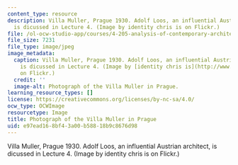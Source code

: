 ```yaml
---
content_type: resource
description: Villa Muller, Prague 1930. Adolf Loos, an influential Austrian architect,
  is dicussed in Lecture 4. (Image by identity chris is on Flickr.)
file: /ol-ocw-studio-app/courses/4-205-analysis-of-contemporary-architecture-fall-2009/e97ead168bf43a00b58818b9c8676d98_4-205f09-th.jpg
file_size: 7231
file_type: image/jpeg
image_metadata:
  caption: Villa Muller, Prague 1930. Adolf Loos, an influential Austrian architect,
    is dicussed in Lecture 4. (Image by [identity chris is](http://www.flickr.com/photos/identity-chris-is/159397899/)
    on Flickr.)
  credit: ''
  image-alt: Photograph of the Villa Muller in Prague.
learning_resource_types: []
license: https://creativecommons.org/licenses/by-nc-sa/4.0/
ocw_type: OCWImage
resourcetype: Image
title: Photograph of the Villa Muller in Prague
uid: e97ead16-8bf4-3a00-b588-18b9c8676d98
---
```

Villa Muller, Prague 1930. Adolf Loos, an influential Austrian architect, is dicussed in Lecture 4. (Image by identity chris is on Flickr.)